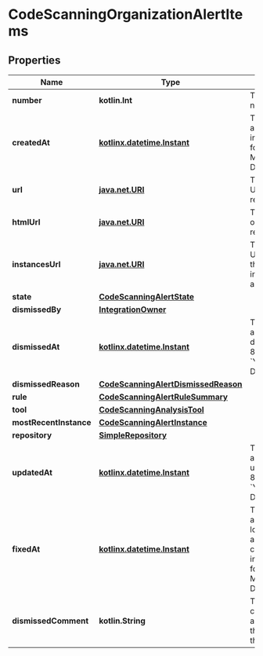 
# CodeScanningOrganizationAlertItems

## Properties
Name | Type | Description | Notes
------------ | ------------- | ------------- | -------------
**number** | **kotlin.Int** | The security alert number. |  [readonly]
**createdAt** | [**kotlinx.datetime.Instant**](kotlinx.datetime.Instant.md) | The time that the alert was created in ISO 8601 format: &#x60;YYYY-MM-DDTHH:MM:SSZ&#x60;. |  [readonly]
**url** | [**java.net.URI**](java.net.URI.md) | The REST API URL of the alert resource. |  [readonly]
**htmlUrl** | [**java.net.URI**](java.net.URI.md) | The GitHub URL of the alert resource. |  [readonly]
**instancesUrl** | [**java.net.URI**](java.net.URI.md) | The REST API URL for fetching the list of instances for an alert. |  [readonly]
**state** | [**CodeScanningAlertState**](CodeScanningAlertState.md) |  | 
**dismissedBy** | [**IntegrationOwner**](IntegrationOwner.md) |  | 
**dismissedAt** | [**kotlinx.datetime.Instant**](kotlinx.datetime.Instant.md) | The time that the alert was dismissed in ISO 8601 format: &#x60;YYYY-MM-DDTHH:MM:SSZ&#x60;. |  [readonly]
**dismissedReason** | [**CodeScanningAlertDismissedReason**](CodeScanningAlertDismissedReason.md) |  | 
**rule** | [**CodeScanningAlertRuleSummary**](CodeScanningAlertRuleSummary.md) |  | 
**tool** | [**CodeScanningAnalysisTool**](CodeScanningAnalysisTool.md) |  | 
**mostRecentInstance** | [**CodeScanningAlertInstance**](CodeScanningAlertInstance.md) |  | 
**repository** | [**SimpleRepository**](SimpleRepository.md) |  | 
**updatedAt** | [**kotlinx.datetime.Instant**](kotlinx.datetime.Instant.md) | The time that the alert was last updated in ISO 8601 format: &#x60;YYYY-MM-DDTHH:MM:SSZ&#x60;. |  [optional] [readonly]
**fixedAt** | [**kotlinx.datetime.Instant**](kotlinx.datetime.Instant.md) | The time that the alert was no longer detected and was considered fixed in ISO 8601 format: &#x60;YYYY-MM-DDTHH:MM:SSZ&#x60;. |  [optional] [readonly]
**dismissedComment** | **kotlin.String** | The dismissal comment associated with the dismissal of the alert. |  [optional]




